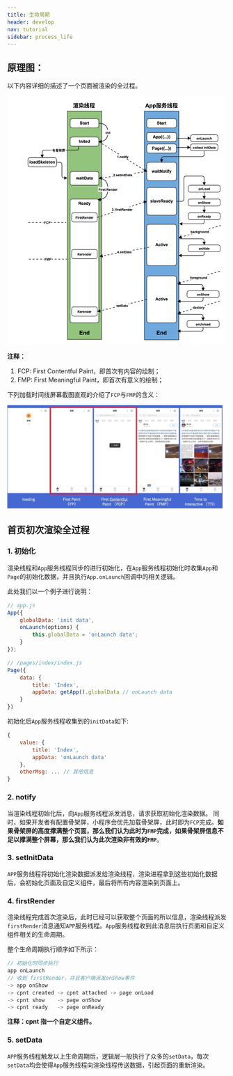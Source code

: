 ```yaml
---
title: 生命周期
header: develop
nav: tutorial
sidebar: process_life
---
```


## 原理图：
以下内容详细的描述了一个页面被渲染的全过程。

 ![图片](../../../img/framwork/framework-01.png)

**注释：**
1. FCP: First Contentful Paint，即首次有内容的绘制；
2. FMP: First Meaningful Paint，即首次有意义的绘制；

下列加载时间线屏幕截图直观的介绍了`FCP`与`FMP`的含义：

 ![图片](../../../img/framwork/FMP.jpeg)

## 首页初次渲染全过程
### 1. 初始化
渲染线程和`App`服务线程同步的进行初始化，在`App`服务线程初始化时收集`App`和`Page`的初始化数据，并且执行`App.onLaunch`回调中的相关逻辑。

此处我们以一个例子进行说明：
```js
// app.js
App({
    globalData: 'init data',
    onLaunch(options) {
        this.globalData = 'onLaunch data';
    }
});
```

```js
// /pages/index/index.js
Page({
    data: {
        title: 'Index',
        appData: getApp().globalData // onLaunch data
    }
})
```

初始化后`App`服务线程收集到的`initData`如下:
```js
{
    value: {
        title: 'Index',
        appData: 'onLaunch data'
    },
    otherMsg: ... // 其他信息
}
```

### 2. notify
当渲染线程初始化后，向`App`服务线程派发消息，请求获取初始化渲染数据。
同时，如果开发者有配置骨架屏，小程序会优先加载骨架屏，此时即为`FCP`完成。**如果骨架屏的高度撑满整个页面，那么我们认为此时为`FMP`完成，如果骨架屏信息不足以撑满整个屏幕，那么我们认为此次渲染非有效的`FMP`**。

### 3. setInitData
`APP`服务线程将初始化渲染数据派发给渲染线程，渲染进程拿到这些初始化数据后，会初始化页面及自定义组件，最后将所有内容渲染到页面上。

### 4. firstRender
渲染线程完成首次渲染后，此时已经可以获取整个页面的所以信息，渲染线程派发`firstRender`消息通知`APP`服务线程。`App`服务线程收到此消息后执行页面和自定义组件相关的生命周期。

整个生命周期执行顺序如下所示：
```js
// 初始化时同步执行
app onLaunch
// 收到 firstRender，并且客户端派发onShow事件
-> app onShow
-> cpnt created -> cpnt attached -> page onLoad
-> cpnt show    -> page onShow
-> cpnt ready   -> page onReady
```

**注释：cpnt 指一个自定义组件。**

### 5. setData
`APP`服务线程触发以上生命周期后，逻辑层一般执行了众多的`setData`，每次`setData`均会使得`App`服务线程向渲染线程传送数据，引起页面的重新渲染。
